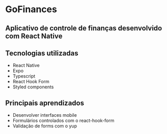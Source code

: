 # GoFinances
## Aplicativo de controle de finanças desenvolvido com React Native

## Tecnologias utilizadas
- React Native
- Expo
- Typescript
- React Hook Form
- Styled components

## Principais aprendizados
- Desenvolver interfaces mobile
- Formulários controlados com o react-hook-form
- Validação de forms com o yup